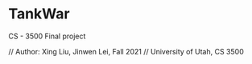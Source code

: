 # TankWar
CS - 3500 Final project

// Author: Xing Liu, Jinwen Lei, Fall 2021
// University of Utah, CS 3500

